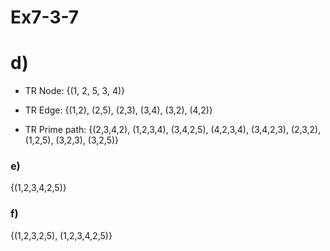# Ex7-3-7

# d)

- TR Node: {(1, 2, 5, 3, 4)}

- TR Edge:
{(1,2), (2,5), (2,3), (3,4), (3,2), (4,2)}

- TR Prime path: {(2,3,4,2), (1,2,3,4), (3,4,2,5), (4,2,3,4), (3,4,2,3), (2,3,2), (1,2,5), (3,2,3), (3,2,5)}

### e)

{(1,2,3,4,2,5)}

### f)

{(1,2,3,2,5), (1,2,3,4,2,5)}

